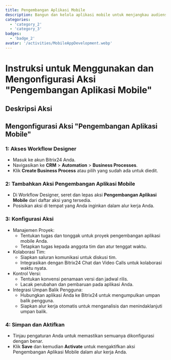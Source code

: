 ```yaml
---
title: Pengembangan Aplikasi Mobile
description: Bangun dan kelola aplikasi mobile untuk menjangkau audiens Anda.
categories: 
  - 'category_2'
  - 'category_3'
badges: 
  - 'badge_2' 
avatar: '/activities/MobileAppDevelopment.webp'
---
```

# Instruksi untuk Menggunakan dan Mengonfigurasi Aksi "Pengembangan Aplikasi Mobile"

## Deskripsi Aksi

## **Mengonfigurasi Aksi "Pengembangan Aplikasi Mobile"**

### 1: Akses Workflow Designer
- Masuk ke akun Bitrix24 Anda.
- Navigasikan ke **CRM** > **Automation** > **Business Processes**.
- Klik **Create Business Process** atau pilih yang sudah ada untuk diedit.

### 2: Tambahkan Aksi Pengembangan Aplikasi Mobile
- Di Workflow Designer, seret dan lepas aksi **Pengembangan Aplikasi Mobile** dari daftar aksi yang tersedia.
- Posisikan aksi di tempat yang Anda inginkan dalam alur kerja Anda.

### 3: Konfigurasi Aksi
- Manajemen Proyek:
  - Tentukan tugas dan tonggak untuk proyek pengembangan aplikasi mobile Anda.
  - Tetapkan tugas kepada anggota tim dan atur tenggat waktu.
- Kolaborasi Tim:
  - Siapkan saluran komunikasi untuk diskusi tim.
  - Integrasikan dengan Bitrix24 Chat dan Video Calls untuk kolaborasi waktu nyata.
- Kontrol Versi:
  - Tentukan konvensi penamaan versi dan jadwal rilis.
  - Lacak perubahan dan pembaruan pada aplikasi Anda.
- Integrasi Umpan Balik Pengguna:
  - Hubungkan aplikasi Anda ke Bitrix24 untuk mengumpulkan umpan balik pengguna.
  - Siapkan alur kerja otomatis untuk menganalisis dan menindaklanjuti umpan balik.

### 4: Simpan dan Aktifkan
- Tinjau pengaturan Anda untuk memastikan semuanya dikonfigurasi dengan benar.
- Klik **Save** dan kemudian **Activate** untuk mengaktifkan aksi Pengembangan Aplikasi Mobile dalam alur kerja Anda.